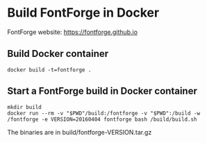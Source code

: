Build FontForge in Docker
=========================

FontForge website: https://fontforge.github.io

Build Docker container
----------------------

```docker build -t=fontforge .```

Start a FontForge build in Docker container
-------------------------------------------

```
mkdir build
docker run --rm -v "$PWD"/build:/fontforge -v "$PWD":/build -w /fontforge -e VERSION=20160404 fontforge bash /build/build.sh
```

The binaries are in build/fontforge-VERSION.tar.gz
